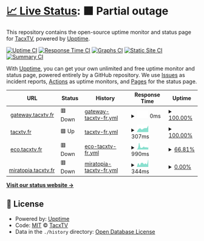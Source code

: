 # [📈 Live Status](https://status.tacxtv.fr): <!--live status--> **🟧 Partial outage**

This repository contains the open-source uptime monitor and status page for [TacxTV](tacxtv.fr), powered by [Upptime](https://github.com/upptime/upptime).

[![Uptime CI](https://github.com/tacxtv/fr.tacxtv.status/workflows/Uptime%20CI/badge.svg)](https://github.com/tacxtv/fr.tacxtv.status/actions?query=workflow%3A%22Uptime+CI%22)
[![Response Time CI](https://github.com/tacxtv/fr.tacxtv.status/workflows/Response%20Time%20CI/badge.svg)](https://github.com/tacxtv/fr.tacxtv.status/actions?query=workflow%3A%22Response+Time+CI%22)
[![Graphs CI](https://github.com/tacxtv/fr.tacxtv.status/workflows/Graphs%20CI/badge.svg)](https://github.com/tacxtv/fr.tacxtv.status/actions?query=workflow%3A%22Graphs+CI%22)
[![Static Site CI](https://github.com/tacxtv/fr.tacxtv.status/workflows/Static%20Site%20CI/badge.svg)](https://github.com/tacxtv/fr.tacxtv.status/actions?query=workflow%3A%22Static+Site+CI%22)
[![Summary CI](https://github.com/tacxtv/fr.tacxtv.status/workflows/Summary%20CI/badge.svg)](https://github.com/tacxtv/fr.tacxtv.status/actions?query=workflow%3A%22Summary+CI%22)

With [Upptime](https://upptime.js.org), you can get your own unlimited and free uptime monitor and status page, powered entirely by a GitHub repository. We use [Issues](https://github.com/tacxtv/fr.tacxtv.status/issues) as incident reports, [Actions](https://github.com/tacxtv/fr.tacxtv.status/actions) as uptime monitors, and [Pages](https://status.tacxtv.fr) for the status page.

<!--start: status pages-->
<!-- This summary is generated by Upptime (https://github.com/upptime/upptime) -->
<!-- Do not edit this manually, your changes will be overwritten -->
<!-- prettier-ignore -->
| URL | Status | History | Response Time | Uptime |
| --- | ------ | ------- | ------------- | ------ |
| <img alt="" src="https://icons.duckduckgo.com/ip3/null.ico" height="13"> [gateway.tacxtv.fr](gateway.tacxtv.fr) | 🟥 Down | [gateway-tacxtv-fr.yml](https://github.com/tacxtv/fr.tacxtv.status/commits/HEAD/history/gateway-tacxtv-fr.yml) | <details><summary><img alt="Response time graph" src="./graphs/gateway-tacxtv-fr/response-time-week.png" height="20"> 0ms</summary><br><a href="https://status.tacxtv.fr/history/gateway-tacxtv-fr"><img alt="Response time 1236" src="https://img.shields.io/endpoint?url=https%3A%2F%2Fraw.githubusercontent.com%2Ftacxtv%2Ffr.tacxtv.status%2FHEAD%2Fapi%2Fgateway-tacxtv-fr%2Fresponse-time.json"></a><br><a href="https://status.tacxtv.fr/history/gateway-tacxtv-fr"><img alt="24-hour response time 0" src="https://img.shields.io/endpoint?url=https%3A%2F%2Fraw.githubusercontent.com%2Ftacxtv%2Ffr.tacxtv.status%2FHEAD%2Fapi%2Fgateway-tacxtv-fr%2Fresponse-time-day.json"></a><br><a href="https://status.tacxtv.fr/history/gateway-tacxtv-fr"><img alt="7-day response time 0" src="https://img.shields.io/endpoint?url=https%3A%2F%2Fraw.githubusercontent.com%2Ftacxtv%2Ffr.tacxtv.status%2FHEAD%2Fapi%2Fgateway-tacxtv-fr%2Fresponse-time-week.json"></a><br><a href="https://status.tacxtv.fr/history/gateway-tacxtv-fr"><img alt="30-day response time 1236" src="https://img.shields.io/endpoint?url=https%3A%2F%2Fraw.githubusercontent.com%2Ftacxtv%2Ffr.tacxtv.status%2FHEAD%2Fapi%2Fgateway-tacxtv-fr%2Fresponse-time-month.json"></a><br><a href="https://status.tacxtv.fr/history/gateway-tacxtv-fr"><img alt="1-year response time 1236" src="https://img.shields.io/endpoint?url=https%3A%2F%2Fraw.githubusercontent.com%2Ftacxtv%2Ffr.tacxtv.status%2FHEAD%2Fapi%2Fgateway-tacxtv-fr%2Fresponse-time-year.json"></a></details> | <details><summary><a href="https://status.tacxtv.fr/history/gateway-tacxtv-fr">100.00%</a></summary><a href="https://status.tacxtv.fr/history/gateway-tacxtv-fr"><img alt="All-time uptime 99.97%" src="https://img.shields.io/endpoint?url=https%3A%2F%2Fraw.githubusercontent.com%2Ftacxtv%2Ffr.tacxtv.status%2FHEAD%2Fapi%2Fgateway-tacxtv-fr%2Fuptime.json"></a><br><a href="https://status.tacxtv.fr/history/gateway-tacxtv-fr"><img alt="24-hour uptime 100.00%" src="https://img.shields.io/endpoint?url=https%3A%2F%2Fraw.githubusercontent.com%2Ftacxtv%2Ffr.tacxtv.status%2FHEAD%2Fapi%2Fgateway-tacxtv-fr%2Fuptime-day.json"></a><br><a href="https://status.tacxtv.fr/history/gateway-tacxtv-fr"><img alt="7-day uptime 100.00%" src="https://img.shields.io/endpoint?url=https%3A%2F%2Fraw.githubusercontent.com%2Ftacxtv%2Ffr.tacxtv.status%2FHEAD%2Fapi%2Fgateway-tacxtv-fr%2Fuptime-week.json"></a><br><a href="https://status.tacxtv.fr/history/gateway-tacxtv-fr"><img alt="30-day uptime 99.97%" src="https://img.shields.io/endpoint?url=https%3A%2F%2Fraw.githubusercontent.com%2Ftacxtv%2Ffr.tacxtv.status%2FHEAD%2Fapi%2Fgateway-tacxtv-fr%2Fuptime-month.json"></a><br><a href="https://status.tacxtv.fr/history/gateway-tacxtv-fr"><img alt="1-year uptime 99.97%" src="https://img.shields.io/endpoint?url=https%3A%2F%2Fraw.githubusercontent.com%2Ftacxtv%2Ffr.tacxtv.status%2FHEAD%2Fapi%2Fgateway-tacxtv-fr%2Fuptime-year.json"></a></details>
| <img alt="" src="https://icons.duckduckgo.com/ip3/tacxtv.fr.ico" height="13"> [tacxtv.fr](https://tacxtv.fr) | 🟩 Up | [tacxtv-fr.yml](https://github.com/tacxtv/fr.tacxtv.status/commits/HEAD/history/tacxtv-fr.yml) | <details><summary><img alt="Response time graph" src="./graphs/tacxtv-fr/response-time-week.png" height="20"> 307ms</summary><br><a href="https://status.tacxtv.fr/history/tacxtv-fr"><img alt="Response time 307" src="https://img.shields.io/endpoint?url=https%3A%2F%2Fraw.githubusercontent.com%2Ftacxtv%2Ffr.tacxtv.status%2FHEAD%2Fapi%2Ftacxtv-fr%2Fresponse-time.json"></a><br><a href="https://status.tacxtv.fr/history/tacxtv-fr"><img alt="24-hour response time 311" src="https://img.shields.io/endpoint?url=https%3A%2F%2Fraw.githubusercontent.com%2Ftacxtv%2Ffr.tacxtv.status%2FHEAD%2Fapi%2Ftacxtv-fr%2Fresponse-time-day.json"></a><br><a href="https://status.tacxtv.fr/history/tacxtv-fr"><img alt="7-day response time 307" src="https://img.shields.io/endpoint?url=https%3A%2F%2Fraw.githubusercontent.com%2Ftacxtv%2Ffr.tacxtv.status%2FHEAD%2Fapi%2Ftacxtv-fr%2Fresponse-time-week.json"></a><br><a href="https://status.tacxtv.fr/history/tacxtv-fr"><img alt="30-day response time 307" src="https://img.shields.io/endpoint?url=https%3A%2F%2Fraw.githubusercontent.com%2Ftacxtv%2Ffr.tacxtv.status%2FHEAD%2Fapi%2Ftacxtv-fr%2Fresponse-time-month.json"></a><br><a href="https://status.tacxtv.fr/history/tacxtv-fr"><img alt="1-year response time 307" src="https://img.shields.io/endpoint?url=https%3A%2F%2Fraw.githubusercontent.com%2Ftacxtv%2Ffr.tacxtv.status%2FHEAD%2Fapi%2Ftacxtv-fr%2Fresponse-time-year.json"></a></details> | <details><summary><a href="https://status.tacxtv.fr/history/tacxtv-fr">100.00%</a></summary><a href="https://status.tacxtv.fr/history/tacxtv-fr"><img alt="All-time uptime 100.00%" src="https://img.shields.io/endpoint?url=https%3A%2F%2Fraw.githubusercontent.com%2Ftacxtv%2Ffr.tacxtv.status%2FHEAD%2Fapi%2Ftacxtv-fr%2Fuptime.json"></a><br><a href="https://status.tacxtv.fr/history/tacxtv-fr"><img alt="24-hour uptime 100.00%" src="https://img.shields.io/endpoint?url=https%3A%2F%2Fraw.githubusercontent.com%2Ftacxtv%2Ffr.tacxtv.status%2FHEAD%2Fapi%2Ftacxtv-fr%2Fuptime-day.json"></a><br><a href="https://status.tacxtv.fr/history/tacxtv-fr"><img alt="7-day uptime 100.00%" src="https://img.shields.io/endpoint?url=https%3A%2F%2Fraw.githubusercontent.com%2Ftacxtv%2Ffr.tacxtv.status%2FHEAD%2Fapi%2Ftacxtv-fr%2Fuptime-week.json"></a><br><a href="https://status.tacxtv.fr/history/tacxtv-fr"><img alt="30-day uptime 100.00%" src="https://img.shields.io/endpoint?url=https%3A%2F%2Fraw.githubusercontent.com%2Ftacxtv%2Ffr.tacxtv.status%2FHEAD%2Fapi%2Ftacxtv-fr%2Fuptime-month.json"></a><br><a href="https://status.tacxtv.fr/history/tacxtv-fr"><img alt="1-year uptime 100.00%" src="https://img.shields.io/endpoint?url=https%3A%2F%2Fraw.githubusercontent.com%2Ftacxtv%2Ffr.tacxtv.status%2FHEAD%2Fapi%2Ftacxtv-fr%2Fuptime-year.json"></a></details>
| <img alt="" src="https://icons.duckduckgo.com/ip3/eco.tacxtv.fr.ico" height="13"> [eco.tacxtv.fr](https://eco.tacxtv.fr/) | 🟥 Down | [eco-tacxtv-fr.yml](https://github.com/tacxtv/fr.tacxtv.status/commits/HEAD/history/eco-tacxtv-fr.yml) | <details><summary><img alt="Response time graph" src="./graphs/eco-tacxtv-fr/response-time-week.png" height="20"> 990ms</summary><br><a href="https://status.tacxtv.fr/history/eco-tacxtv-fr"><img alt="Response time 917" src="https://img.shields.io/endpoint?url=https%3A%2F%2Fraw.githubusercontent.com%2Ftacxtv%2Ffr.tacxtv.status%2FHEAD%2Fapi%2Feco-tacxtv-fr%2Fresponse-time.json"></a><br><a href="https://status.tacxtv.fr/history/eco-tacxtv-fr"><img alt="24-hour response time 0" src="https://img.shields.io/endpoint?url=https%3A%2F%2Fraw.githubusercontent.com%2Ftacxtv%2Ffr.tacxtv.status%2FHEAD%2Fapi%2Feco-tacxtv-fr%2Fresponse-time-day.json"></a><br><a href="https://status.tacxtv.fr/history/eco-tacxtv-fr"><img alt="7-day response time 990" src="https://img.shields.io/endpoint?url=https%3A%2F%2Fraw.githubusercontent.com%2Ftacxtv%2Ffr.tacxtv.status%2FHEAD%2Fapi%2Feco-tacxtv-fr%2Fresponse-time-week.json"></a><br><a href="https://status.tacxtv.fr/history/eco-tacxtv-fr"><img alt="30-day response time 917" src="https://img.shields.io/endpoint?url=https%3A%2F%2Fraw.githubusercontent.com%2Ftacxtv%2Ffr.tacxtv.status%2FHEAD%2Fapi%2Feco-tacxtv-fr%2Fresponse-time-month.json"></a><br><a href="https://status.tacxtv.fr/history/eco-tacxtv-fr"><img alt="1-year response time 917" src="https://img.shields.io/endpoint?url=https%3A%2F%2Fraw.githubusercontent.com%2Ftacxtv%2Ffr.tacxtv.status%2FHEAD%2Fapi%2Feco-tacxtv-fr%2Fresponse-time-year.json"></a></details> | <details><summary><a href="https://status.tacxtv.fr/history/eco-tacxtv-fr">66.81%</a></summary><a href="https://status.tacxtv.fr/history/eco-tacxtv-fr"><img alt="All-time uptime 86.73%" src="https://img.shields.io/endpoint?url=https%3A%2F%2Fraw.githubusercontent.com%2Ftacxtv%2Ffr.tacxtv.status%2FHEAD%2Fapi%2Feco-tacxtv-fr%2Fuptime.json"></a><br><a href="https://status.tacxtv.fr/history/eco-tacxtv-fr"><img alt="24-hour uptime 0.00%" src="https://img.shields.io/endpoint?url=https%3A%2F%2Fraw.githubusercontent.com%2Ftacxtv%2Ffr.tacxtv.status%2FHEAD%2Fapi%2Feco-tacxtv-fr%2Fuptime-day.json"></a><br><a href="https://status.tacxtv.fr/history/eco-tacxtv-fr"><img alt="7-day uptime 66.81%" src="https://img.shields.io/endpoint?url=https%3A%2F%2Fraw.githubusercontent.com%2Ftacxtv%2Ffr.tacxtv.status%2FHEAD%2Fapi%2Feco-tacxtv-fr%2Fuptime-week.json"></a><br><a href="https://status.tacxtv.fr/history/eco-tacxtv-fr"><img alt="30-day uptime 86.73%" src="https://img.shields.io/endpoint?url=https%3A%2F%2Fraw.githubusercontent.com%2Ftacxtv%2Ffr.tacxtv.status%2FHEAD%2Fapi%2Feco-tacxtv-fr%2Fuptime-month.json"></a><br><a href="https://status.tacxtv.fr/history/eco-tacxtv-fr"><img alt="1-year uptime 86.73%" src="https://img.shields.io/endpoint?url=https%3A%2F%2Fraw.githubusercontent.com%2Ftacxtv%2Ffr.tacxtv.status%2FHEAD%2Fapi%2Feco-tacxtv-fr%2Fuptime-year.json"></a></details>
| <img alt="" src="https://icons.duckduckgo.com/ip3/miratopia.tacxtv.fr.ico" height="13"> [miratopia.tacxtv.fr](https://miratopia.tacxtv.fr) | 🟥 Down | [miratopia-tacxtv-fr.yml](https://github.com/tacxtv/fr.tacxtv.status/commits/HEAD/history/miratopia-tacxtv-fr.yml) | <details><summary><img alt="Response time graph" src="./graphs/miratopia-tacxtv-fr/response-time-week.png" height="20"> 344ms</summary><br><a href="https://status.tacxtv.fr/history/miratopia-tacxtv-fr"><img alt="Response time 299" src="https://img.shields.io/endpoint?url=https%3A%2F%2Fraw.githubusercontent.com%2Ftacxtv%2Ffr.tacxtv.status%2FHEAD%2Fapi%2Fmiratopia-tacxtv-fr%2Fresponse-time.json"></a><br><a href="https://status.tacxtv.fr/history/miratopia-tacxtv-fr"><img alt="24-hour response time 228" src="https://img.shields.io/endpoint?url=https%3A%2F%2Fraw.githubusercontent.com%2Ftacxtv%2Ffr.tacxtv.status%2FHEAD%2Fapi%2Fmiratopia-tacxtv-fr%2Fresponse-time-day.json"></a><br><a href="https://status.tacxtv.fr/history/miratopia-tacxtv-fr"><img alt="7-day response time 344" src="https://img.shields.io/endpoint?url=https%3A%2F%2Fraw.githubusercontent.com%2Ftacxtv%2Ffr.tacxtv.status%2FHEAD%2Fapi%2Fmiratopia-tacxtv-fr%2Fresponse-time-week.json"></a><br><a href="https://status.tacxtv.fr/history/miratopia-tacxtv-fr"><img alt="30-day response time 299" src="https://img.shields.io/endpoint?url=https%3A%2F%2Fraw.githubusercontent.com%2Ftacxtv%2Ffr.tacxtv.status%2FHEAD%2Fapi%2Fmiratopia-tacxtv-fr%2Fresponse-time-month.json"></a><br><a href="https://status.tacxtv.fr/history/miratopia-tacxtv-fr"><img alt="1-year response time 299" src="https://img.shields.io/endpoint?url=https%3A%2F%2Fraw.githubusercontent.com%2Ftacxtv%2Ffr.tacxtv.status%2FHEAD%2Fapi%2Fmiratopia-tacxtv-fr%2Fresponse-time-year.json"></a></details> | <details><summary><a href="https://status.tacxtv.fr/history/miratopia-tacxtv-fr">0.00%</a></summary><a href="https://status.tacxtv.fr/history/miratopia-tacxtv-fr"><img alt="All-time uptime 58.65%" src="https://img.shields.io/endpoint?url=https%3A%2F%2Fraw.githubusercontent.com%2Ftacxtv%2Ffr.tacxtv.status%2FHEAD%2Fapi%2Fmiratopia-tacxtv-fr%2Fuptime.json"></a><br><a href="https://status.tacxtv.fr/history/miratopia-tacxtv-fr"><img alt="24-hour uptime 0.00%" src="https://img.shields.io/endpoint?url=https%3A%2F%2Fraw.githubusercontent.com%2Ftacxtv%2Ffr.tacxtv.status%2FHEAD%2Fapi%2Fmiratopia-tacxtv-fr%2Fuptime-day.json"></a><br><a href="https://status.tacxtv.fr/history/miratopia-tacxtv-fr"><img alt="7-day uptime 0.00%" src="https://img.shields.io/endpoint?url=https%3A%2F%2Fraw.githubusercontent.com%2Ftacxtv%2Ffr.tacxtv.status%2FHEAD%2Fapi%2Fmiratopia-tacxtv-fr%2Fuptime-week.json"></a><br><a href="https://status.tacxtv.fr/history/miratopia-tacxtv-fr"><img alt="30-day uptime 58.65%" src="https://img.shields.io/endpoint?url=https%3A%2F%2Fraw.githubusercontent.com%2Ftacxtv%2Ffr.tacxtv.status%2FHEAD%2Fapi%2Fmiratopia-tacxtv-fr%2Fuptime-month.json"></a><br><a href="https://status.tacxtv.fr/history/miratopia-tacxtv-fr"><img alt="1-year uptime 58.65%" src="https://img.shields.io/endpoint?url=https%3A%2F%2Fraw.githubusercontent.com%2Ftacxtv%2Ffr.tacxtv.status%2FHEAD%2Fapi%2Fmiratopia-tacxtv-fr%2Fuptime-year.json"></a></details>

<!--end: status pages-->

[**Visit our status website →**](https://status.tacxtv.fr)

## 📄 License

- Powered by: [Upptime](https://github.com/upptime/upptime)
- Code: [MIT](./LICENSE) © [TacxTV](tacxtv.fr)
- Data in the `./history` directory: [Open Database License](https://opendatacommons.org/licenses/odbl/1-0/)
